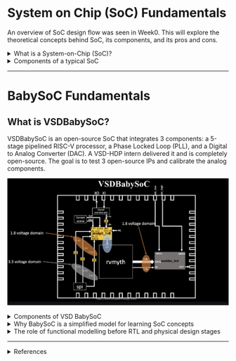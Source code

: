 # System on Chip (SoC) Fundamentals

An overview of SoC design flow was seen in Week0. This will explore the theoretical concepts behind SoC, its components, and its pros and cons.

<details>
  <summary> What is a System-on-Chip (SoC)? </summary>
  
![IC vs SoC](/images/icvssoc.png)
**A system-on-chip is an integrated circuit that integrates all of a system’s required components onto a single piece of silicon.**

## Evolution of ICs into SoC

A system is a meaningful interconnection of various devices. A relevant context here would be a _computing_ system, which is a system capable of processing, storing, and communicating information (or data). 
(Henceforth, when _system_ is mentioned, it refers to _computing_ system)
Initially, each component in such a system had its own IC or chip. These components would later be interconnected on a PCB to form a system. According to Moore's law, as the transistor sizes shrank, it was possible to make the chips smaller with added functionality. 
To decrease the size of the system as a whole, the components were instead interconnected and fabricated into a single piece of silicon wafer. This came to be known as System on Chip, since we now had an entire _system_ fabricated on a _chip_ (or IC). 
On an SoC, we usually refer to “components” when discussing the system architecture (CPU, memory, interconnect, peripherals, other IP blocks). But when writing RTL or synthesizing the design, we deal with “modules” (the code-level representation of those components).
An IC does a specific low-level task (e.g., an AND gate IC, a Power management IC, an Op-Amp IC), but an SoC can do a high-level task (e.g., SoCs in Wearable devices, Automotives) or be general purpose (e.g., SoCs in smartphones, tablets). 

## Why SoC?

Typically, we want: "more performance, less power, less area", and SoCs manage to achieve some improvement in all three aspects relative to a traditional system. 

### 1. Area 
   - Since components are now fabricated on the same wafer, the "real-estate" consumed by packaging, board-level interconnects, etc., is saved. In this space, additional functional components can be added.
   - Increases functionality, portability
### 2. Performance
   - Components are now closer to each other (cuz no packages), so the interconnect delay is decreased (physically)
   - This can decrease the total delay, increase slack, or increase the operating frequency (if slack remains the same as before SoC integration)
   - Frequency of operation is the most direct measure of performance of any system, hence increased frequency increases performance
### 3. Power
   - One source of power dissipation is the I<sup>2</sup>R loss in the interconnects. We know, R ∝ L/A (L: length of interconnect, A: cross-section area of interconnect), so longer interconnects offer more resistance. 
   - Interconnects also offer capacitance. And for parallel plate capacitors, C ∝ L*W (L: length of interconnect, W: width of interconnect). Thus, longer interconnects offer more capacitance.
   - More capacitance requires more current to be charged faster (else delay increases with L). We know that P = VI, hence more current leads to increased power consumption.
   - On-chip interconnects are much smaller than off-chip interconnects. Having SoCs reduces the off-chip interconnections required, thus reducing I<sup>2</sup>R losses and power consumed.
### 4. Reliability
   - Off-chip interconnections are more vulnerable to signal integrity issues. On-chip interconnections are part of a chip, thus enclosed within robust packaging that provides necessary protection.
   - This makes SoCs more reliable, a quality that is mandatory in critical applications like automotives, healthcare, etc.
### 5. Customization
   - With hard and soft IP blocks available, SoCs can be highly customized to suit the application. An SoC (customized for an application) becomes highly application-specific (in a sense) and hence less likely to be used for different applications.
   - But, there are general-purpose SoCs available. 
     
##  Why not SoC?

1. Single point of failure: With all components in a single chip, a failure in one component affects the entire system.
2. Time to market: When compared to off-the-shelf components, designing custom SoCs requires more expertise and specialized tools with increased development time and costs. 
3. Mixed analog/digital: As all the components on an SoC are manufactured with a single process technology, there is no option to use optimal technology (often different from the one being used) for the analog sections. This leads to reduced analog performance and makes SoCs better suited for digital applications.
4. Flexibility: An SoC is ideally suited to its intended task but has limited scope to be applied to any other task.
  
</details>

<details>
  <summary> Components of a typical SoC </summary>

![SoC components](/images/soc_components.png)
  
A typical computing system has a programmable processor, on-chip memory, peripherals (for interfacing with the outside world), and necessary analog components (e.g., oscillators for clock generation). 
An SoC integrates all of them into a chip with additional functional units for accelerating specific tasks. 

### 1. Processor (CPU)
  - Responsible for data processing tasks from basic arithmetic calculation (simple) to running applications (complex) 
  - Multiple cores may be present in high-end systems
### 2. Memory
  - In simple systems, RAM and ROM are used for storing intermediate results or system software (firmware) necessary for the smooth functioning of the system
  - In complex systems, levels of cache memory hierarchy can be included on chip
### 3. Peripherals
  - Any component used to extend the functionality of the processor is a peripheral
  -  Controllers and software required for interfacing with components off-chip are necessary
  - Examples include ADC/DAC, GPIO, etc., in simple SoCs, to USB controllers, memory controllers, etc., in complex SoCs
  - **Additional Functional Units** like DSPs, GPUs, Crypto engines, etc., can be used to perform/accelerate specific tasks
### 4. Analog components
  - Oscillators are necessary for clock generation (for any sequential digital module to operate, eg, a processor)
  - Filters, power management circuits, transceivers, etc., can be included as well.
### 5. Application-specific features
  - Wi-fi, Bluetooth modules, opto/micro electro-mechanical systems (O/MEMS), or any IP blocks can be included based on the target application, if necessary.
  - Including reconfigurable logic (FPGA) is a possibility as well.

</details>

---

# BabySoC Fundamentals

## What is VSDBabySoC? 
VSDBabySoC is an open-source SoC that integrates 3 components: a 5-stage pipelined RISC-V processor, a Phase Locked Loop (PLL), and a Digital to Analog Converter (DAC). A VSD-HDP intern delivered it and is completely open-source. The goal is to test 3 open-source IPs and calibrate the analog components. 

![VSDBabySoC](/images/babysoc.png)

<details>
  <summary> Components of VSD BabySoC </summary>
It contains 3 major components, the RISC-V processor, the PLL and the 10 bit DAC. 

### 1. RISC-V PROCESSOR
This is made at the RISC-V workshop RVMYTH, which uses TL-Verilog to code a 5 stage pipelined RISC-V processor. This is like the data-processing unit (with memory) of the SoC.

**WORKING**

### 2. PLL (Phase Locked Loop)
This is responsible for generating the stable clock signals required for the functioning of the processor and the DAC. This is like the necessary analog component within a SoC. 

**WORKING**

A **PLL** is a circuit that generates a stable output signal whose **frequency and phase are locked** to a reference signal.

![PLL](/images/pll.png)

1. **Reference signal:** The PLL compares its output to a reference clock.  
2. **Phase detector:** Measures the difference in phase between the output and reference.  
3. **Loop filter:** Smooths the phase difference into a control voltage.  
4. **Voltage-Controlled Oscillator (VCO):** Adjusts its frequency based on the control voltage.  

> The loop continually adjusts the VCO so that its output matches the reference signal in frequency and phase.
> Used to **generate clocks**, **multiply/divide frequencies**, and **synchronize signals**.  
> Works like a **self-correcting oscillator** that “locks on” to a reference.


### 3. DAC (Digital to Analog Converter)
This is responsible for interfacing the BabySoC with other analog components if necessary. It takes the data stored in register `r17` (within the processor) and converts it into its analog value. This is like the peripheral for the SoC.

**WORKING**

The purpose of DAC is to convert digital data into desired analog form (voltage or current). This is done in various ways as given below. And the verilog models a 10-bit Voltage-Output DAC. 

![dac](/images/dac.png)

  <details>
    <summary> Types of DACs</summary>
    
  ### 1. Voltage-Output DAC (VOUT DAC)
  A voltage-output DAC produces an analog voltage proportional to the digital input code.
  The output voltage typically follows the relationship:
  V<sub>OUT</sub> = V<sub>REFL</sub> + (<sup>D</sup>&frasl;<sub>2<sup>N</sup> − 1</sub>) × (V<sub>REFH</sub> − V<sub>REFL</sub>)
  
  ### 2. Current-Output DAC (IOUT DAC)
  A current-output DAC generates an analog current rather than voltage:
   I<sub>OUT</sub> = (<sup>D</sup>&frasl;<sub>2<sup>N</sup> − 1</sub>) × I<sub>REF</sub>
  
  ### 3. Segmented DACs (Advanced Type)
  Split the input code into two segments:
    - MSB section: thermometer-coded (each unit source adds the same amount). Avoids large step errors; improves monotonicity and linearity.
    - LSB section: binary-weighted (smaller contribution). Reduces area and complexity.
  </details>
</details>

<details>
  <summary> Why BabySoC is a simplified model for learning SoC concepts </summary>
From the Components of SoC section, we know the main components of SoC are the processor, memory, peripherals, and necessary analog components. BabySoC has the spec that can meet the bare minimum qualifications of an SoC. It has a processor (very basic RISC-V core that follows RV32I), memory (data mem, instr mem, and reg file as part of the processor pipeline), a DAC as a peripheral, and a PLL as the necessary analog component. This is clearly as simple as an SoC can get, with all the essential components present. Thus, before moving on to actual SoC design, studying BabySoC thoroughly will build up on the most essential concepts required, like modelling analog components and their calibration etc.  
  
</details>

<details>
  <summary> The role of functional modelling before RTL and physical design stages </summary>

  <details>
    <summary> Detailed perspective</summary>
    
  ### what is functional modelling?
  An SoC is a mixed-signal system with digital and analog components. The development of digital and analog is fairly different. But when simulating SoC as a whole to check for functional correctness, analog (or other components like DAC, ADC) are modelled using Verilog. The purpose is to check the functional integrity of the system as a whole.
  Initially, even digital components are modelled using languages more abstract than Verilog, perhaps C/C++ or even TL-Verilog. 
  
  ### Role of functional modelling
    
  Most designs, digital or otherwise, require multiple iterations of testing and modifications. In describing the behaviour of the module (as opposed to its actual implementation in hardware), the time required to design, modify, and test (iteration time) reduces drastically. Once the most optimized form is ready at this level of abstraction, lower-level implementation starts, and any required optimizations (which are kept to a minimum because the iteration time increases as more details are included). 
  Behavioural code describes the function of the module on a simulation level.
  RTL code describes the implementation of the module on a circuit/hardware level (in the form of logic gates/standard cells).
  Layout (physical design) describes the module at the device level on the silicon itself (in the form of masks needed for fabrication).
  More details --> more design time (mainly cuz of the computation involved) --> increased time to market and decreased productivity. Functional modelling enables easier and faster design iterations. 
  
  >Functional modeling is a simulation-focused way of describing a circuit.
  >It describes what the circuit does, not how it is physically implemented in gates or transistors.
  >Focus is on behavior and correctness, not timing or synthesizability.
  >Often uses non-synthesizable constructs (like delays, real variables, system functions, etc)
  </details>

### In short
**Functional modeling** is a simulation-focused way of describing a circuit. It focuses on **what the circuit does**, not how it is physically implemented in gates or transistors. The emphasis is on **behavior and correctness**, not timing or synthesizability.

An SoC is a mixed-signal system with both digital and analog components. When simulating the whole SoC for functional correctness, analog or mixed-signal IPs (like DACs, ADCs, or PLLs) are often modeled in Verilog using behavioral constructs. Initially, even digital blocks may be described at higher levels of abstraction using languages such as C/C++ or TL-Verilog.

- **Faster iteration:** By describing only the behavior of modules, functional models allow designers to **test, modify, and verify system behavior quickly**, reducing design time and cost.  
- **Early verification:** Enables **system-level testing, software-hardware co-simulation, and integration of multiple IP blocks** before RTL is available.  
- **Support for mixed-signal components:** Analog and mixed-signal IPs can be simulated using `real` variables, delays, or system functions, which are generally **non-synthesizable**.  
- **Abstraction trade-off:** Higher abstraction in functional models → **faster simulation, easier debugging**, but less detail. RTL and physical design introduce more detail, increasing iteration time and computational requirements.  
- **Foundation for RTL and physical design:** Once functional behavior is validated, designers move to **RTL implementation** (synthesizable, gate-level) and **physical layout** (device-level, silicon masks), minimizing the risk of propagating errors downstream.

> Functional modeling reduces iteration time, enables early system-level verification, and provides a clear behavioral foundation before committing to RTL and physical design.

</details>

---

<details>
  <summary> References </summary>

Reference for SoC fundamentals:
- [Github repo](https://github.com/hemanthkumardm/SFAL-VSD-SoC-Journey/tree/main/11.%20Fundamentals%20of%20SoC%20Design)
- [Website](https://www.ansys.com/blog/what-is-system-on-a-chip)
- [IEEE Tutorial Paper](https://www.scribd.com/document/725357175/systemonchip-design)
  
Reference for VSDBabySoC:
- [Github repo](https://github.com/manili/VSDBabySoC/tree/main)
</details>

